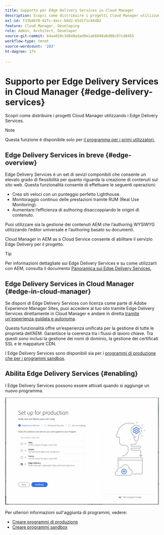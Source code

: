 ```yaml
---
title: Supporto per Edge Delivery Services in Cloud Manager
description: Scopri come distribuire i progetti Cloud Manager utilizzando i Edge Delivery Services.
exl-id: f33bd6f0-62fc-4ecc-b8d2-65d1f1c44d82
feature: Cloud Manager, Developing
role: Admin, Architect, Developer
source-git-commit: 64aa010c3d840adad9e1ab6040a6d80c07cd8455
workflow-type: tm+mt
source-wordcount: '283'
ht-degree: 17%

---
```


# Supporto per Edge Delivery Services in Cloud Manager {#edge-delivery-services}

Scopri come distribuire i progetti Cloud Manager utilizzando i Edge Delivery Services.

>[!NOTE]
>
>Questa funzione è disponibile solo per [il programma per i primi utilizzatori.](/help/implementing/cloud-manager/release-notes/current.md#early-adoption)

## Edge Delivery Services in breve {#edge-overview}

Edge Delivery Services è un set di sevizi componibili che consente un elevato grado di flessibilità per quanto riguarda la creazione di contenuti sul sito web. Questa funzionalità consente di effettuare le seguenti operazioni:

* Crea siti veloci con un punteggio perfetto Lighthouse.
* Monitoraggio continuo delle prestazioni tramite RUM (Real Use Monitoring).
* Aumentare l’efficienza di authoring disaccoppiando le origini di contenuto.

Puoi utilizzare sia la gestione dei contenuti AEM che l’authoring WYSIWYG utilizzando l’editor universale e l’authoring basato su documenti.

Cloud Manager in AEM as a Cloud Service consente di abilitare il servizio Edge Delivery per il progetto.

>[!TIP]
>
>Per informazioni dettagliate sui Edge Delivery Services e su come utilizzarli con AEM, consulta il documento [Panoramica sui Edge Delivery Services.](/help/edge/overview.md)

## Edge Delivery Services in Cloud Manager {#edge-in-cloud-manager}

Se disponi di Edge Delivery Services con licenza come parte di Adobe Experience Manager Sites, puoi accedere al tuo sito tramite Edge Delivery Services direttamente in Cloud Manager e andare in diretta [tramite un&#39;esperienza guidata e autonoma](/help/implementing/cloud-manager/managing-code/private-repositories.md).

Questa funzionalità offre un’esperienza unificata per la gestione di tutte le proprietà dell’AEM. Garantisce la coerenza tra i flussi di lavoro chiave. Tra questi sono inclusi la gestione dei nomi di dominio, la gestione dei certificati SSL e le mappature CDN.

I Edge Delivery Services sono disponibili sia per i [programmi di produzione che per i programmi sandbox](/help/implementing/cloud-manager/getting-access-to-aem-in-cloud/program-types.md).

## Abilita Edge Delivery Services {#enabling}

I Edge Delivery Services possono essere attivati quando si aggiunge un nuovo programma.

![Aggiungi programma di produzione con Edge Delivery Services](assets/add-production-program-with-edge.png)

Per ulteriori informazioni sull&#39;aggiunta di programmi, vedere:

* [Creare programmi di produzione](/help/implementing/cloud-manager/getting-access-to-aem-in-cloud/creating-production-programs.md)
* [Creare programmi sandbox](/help/implementing/cloud-manager/getting-access-to-aem-in-cloud/creating-sandbox-programs.md)
